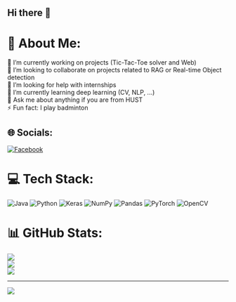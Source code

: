 ## Hi there 👋

# 💫 About Me:
🔭 I’m currently working on projects (Tic-Tac-Toe solver and Web)<br>👯 I’m looking to collaborate on projects related to RAG or Real-time Object detection<br>🤝 I’m looking for help with internships <br>🌱 I’m currently learning deep learning (CV, NLP, ...)<br>💬 Ask me about anything if you are from HUST<br>⚡ Fun fact: I play badminton


## 🌐 Socials:
[![Facebook](https://img.shields.io/badge/Facebook-%231877F2.svg?logo=Facebook&logoColor=white)](https://facebook.com/https://www.facebook.com/tran.thanh.vinh.632520/) 

# 💻 Tech Stack:
![Java](https://img.shields.io/badge/java-%23ED8B00.svg?style=for-the-badge&logo=openjdk&logoColor=white) ![Python](https://img.shields.io/badge/python-3670A0?style=for-the-badge&logo=python&logoColor=ffdd54) ![Keras](https://img.shields.io/badge/Keras-%23D00000.svg?style=for-the-badge&logo=Keras&logoColor=white) ![NumPy](https://img.shields.io/badge/numpy-%23013243.svg?style=for-the-badge&logo=numpy&logoColor=white) ![Pandas](https://img.shields.io/badge/pandas-%23150458.svg?style=for-the-badge&logo=pandas&logoColor=white) ![PyTorch](https://img.shields.io/badge/PyTorch-%23EE4C2C.svg?style=for-the-badge&logo=PyTorch&logoColor=white) ![OpenCV](https://img.shields.io/badge/opencv-%23white.svg?style=for-the-badge&logo=opencv&logoColor=white)
# 📊 GitHub Stats:
![](https://github-readme-stats.vercel.app/api?username=uservinhsoislearning&theme=dark&hide_border=false&include_all_commits=true&count_private=false)<br/>
![](https://github-readme-streak-stats.herokuapp.com/?user=uservinhsoislearning&theme=dark&hide_border=false)<br/>
![](https://github-readme-stats.vercel.app/api/top-langs/?username=uservinhsoislearning&theme=dark&hide_border=false&include_all_commits=true&count_private=false&layout=compact)

---
[![](https://visitcount.itsvg.in/api?id=uservinhsoislearning&icon=0&color=0)](https://visitcount.itsvg.in)

<!-- Proudly created with GPRM ( https://gprm.itsvg.in ) -->

